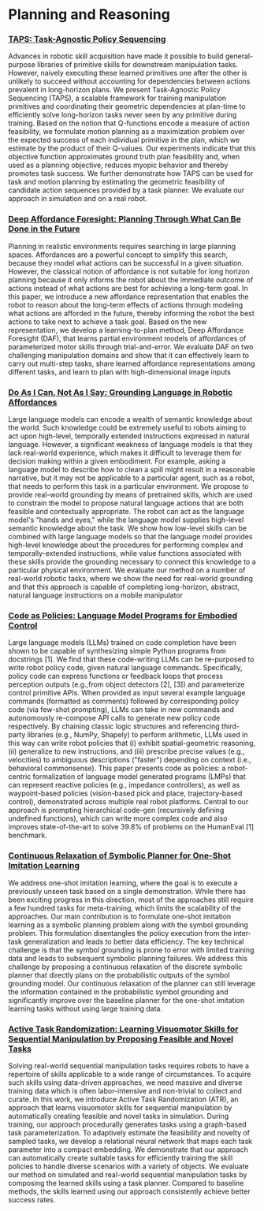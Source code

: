# Planning and Reasoning

### [TAPS: Task-Agnostic Policy Sequencing](http://arxiv.org/abs/2210.12250)

Advances in robotic skill acquisition have made it possible to build general-purpose libraries of primitive skills for downstream manipulation tasks. However, naively executing these learned primitives one after the other is unlikely to succeed without accounting for dependencies between actions prevalent in long-horizon plans. We present Task-Agnostic Policy Sequencing (TAPS), a scalable framework for training manipulation primitives and coordinating their geometric dependencies at plan-time to efficiently solve long-horizon tasks never seen by any primitive during training. Based on the notion that Q-functions encode a measure of action feasibility, we formulate motion planning as a maximization problem over the expected success of each individual primitive in the plan, which we estimate by the product of their Q-values. Our experiments indicate that this objective function approximates ground truth plan feasibility and, when used as a planning objective, reduces myopic behavior and thereby promotes task success. We further demonstrate how TAPS can be used for task and motion planning by estimating the geometric feasibility of candidate action sequences provided by a task planner. We evaluate our approach in simulation and on a real robot.

### [Deep Affordance Foresight: Planning Through What Can Be Done in the Future](http://arxiv.org/abs/2011.08424)

Planning in realistic environments requires searching in large planning spaces. Affordances are a powerful concept to simplify this search, because they model what actions can be successful in a given situation. However, the classical notion of affordance is not suitable for long horizon planning because it only informs the robot about the immediate outcome of actions instead of what actions are best for achieving a long-term goal. In this paper, we introduce a new affordance representation that enables the robot to reason about the long-term effects of actions through modeling what actions are afforded in the future, thereby informing the robot the best actions to take next to achieve a task goal. Based on the new representation, we develop a learning-to-plan method, Deep Affordance Foresight (DAF), that learns partial environment models of affordances of parameterized motor skills through trial-and-error. We evaluate DAF on two challenging manipulation domains and show that it can effectively learn to carry out multi-step tasks, share learned affordance representations among different tasks, and learn to plan with high-dimensional image inputs

### [Do As I Can, Not As I Say: Grounding Language in Robotic Affordances](https://arxiv.org/abs/2204.01691)

Large language models can encode a wealth of semantic knowledge about the world. Such knowledge could be extremely useful to robots aiming to act upon high-level, temporally extended instructions expressed in natural language. However, a significant weakness of language models is that they lack real-world experience, which makes it difficult to leverage them for decision making within a given embodiment. For example, asking a language model to describe how to clean a spill might result in a reasonable narrative, but it may not be applicable to a particular agent, such as a robot, that needs to perform this task in a particular environment. We propose to provide real-world grounding by means of pretrained skills, which are used to constrain the model to propose natural language actions that are both feasible and contextually appropriate. The robot can act as the language model's "hands and eyes," while the language model supplies high-level semantic knowledge about the task. We show how low-level skills can be combined with large language models so that the language model provides high-level knowledge about the procedures for performing complex and temporally-extended instructions, while value functions associated with these skills provide the grounding necessary to connect this knowledge to a particular physical environment. We evaluate our method on a number of real-world robotic tasks, where we show the need for real-world grounding and that this approach is capable of completing long-horizon, abstract, natural language instructions on a mobile manipulator

### [Code as Policies: Language Model Programs for Embodied Control](https://arxiv.org/abs/2209.07753)

Large language models (LLMs) trained on code completion have been shown to be capable of synthesizing simple Python programs from docstrings [1]. We find that these code-writing LLMs can be re-purposed to write robot policy code, given natural language commands. Specifically, policy code can express functions or feedback loops that process perception outputs (e.g.,from object detectors [2], [3]) and parameterize control primitive APIs. When provided as input several example language commands (formatted as comments) followed by corresponding policy code (via few-shot prompting), LLMs can take in new commands and autonomously re-compose API calls to generate new policy code respectively. By chaining classic logic structures and referencing third-party libraries (e.g., NumPy, Shapely) to perform arithmetic, LLMs used in this way can write robot policies that (i) exhibit spatial-geometric reasoning, (ii) generalize to new instructions, and (iii) prescribe precise values (e.g., velocities) to ambiguous descriptions ("faster") depending on context (i.e., behavioral commonsense). This paper presents code as policies: a robot-centric formalization of language model generated programs (LMPs) that can represent reactive policies (e.g., impedance controllers), as well as waypoint-based policies (vision-based pick and place, trajectory-based control), demonstrated across multiple real robot platforms. Central to our approach is prompting hierarchical code-gen (recursively defining undefined functions), which can write more complex code and also improves state-of-the-art to solve 39.8% of problems on the HumanEval [1] benchmark.

### [Continuous Relaxation of Symbolic Planner for One-Shot Imitation Learning](http://arxiv.org/abs/1908.06769)

We address one-shot imitation learning, where the goal is to execute a previously unseen task based on a single demonstration. While there has been exciting progress in this direction, most of the approaches still require a few hundred tasks for meta-training, which limits the scalability of the approaches. Our main contribution is to formulate one-shot imitation learning as a symbolic planning problem along with the symbol grounding problem. This formulation disentangles the policy execution from the inter-task generalization and leads to better data efficiency. The key technical challenge is that the symbol grounding is prone to error with limited training data and leads to subsequent symbolic planning failures. We address this challenge by proposing a continuous relaxation of the discrete symbolic planner that directly plans on the probabilistic outputs of the symbol grounding model. Our continuous relaxation of the planner can still leverage the information contained in the probabilistic symbol grounding and significantly improve over the baseline planner for the one-shot imitation learning tasks without using large training data.

### [Active Task Randomization: Learning Visuomotor Skills for Sequential Manipulation by Proposing Feasible and Novel Tasks](https://arxiv.org/abs/2211.06134)

Solving real-world sequential manipulation tasks requires robots to have a repertoire of skills applicable to a wide range of circumstances. To acquire such skills using data-driven approaches, we need massive and diverse training data which is often labor-intensive and non-trivial to collect and curate. In this work, we introduce Active Task Randomization (ATR), an approach that learns visuomotor skills for sequential manipulation by automatically creating feasible and novel tasks in simulation. During training, our approach procedurally generates tasks using a graph-based task parameterization. To adaptively estimate the feasibility and novelty of sampled tasks, we develop a relational neural network that maps each task parameter into a compact embedding. We demonstrate that our approach can automatically create suitable tasks for efficiently training the skill policies to handle diverse scenarios with a variety of objects. We evaluate our method on simulated and real-world sequential manipulation tasks by composing the learned skills using a task planner. Compared to baseline methods, the skills learned using our approach consistently achieve better success rates.

